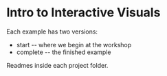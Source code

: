 # Intro to Interactive Visuals

Each example has two versions:

* start -- where we begin at the workshop
* complete -- the finished example


Readmes inside each project folder.